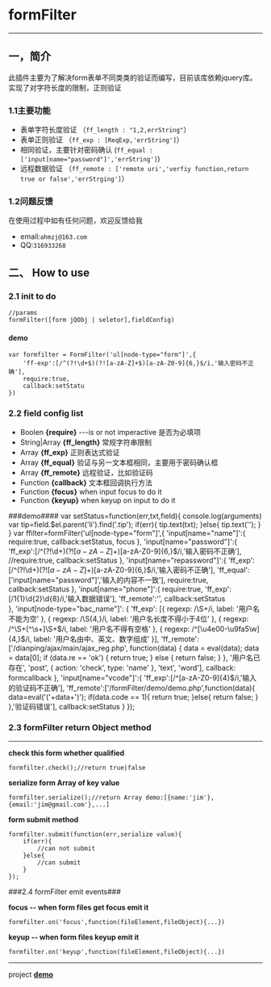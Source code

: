 # formFilter #
----
## 一，简介 ##

此插件主要为了解决form表单不同类类的验证而编写，目前该库依赖jquery库。实现了对字符长度的限制，正则验证

### 1.1主要功能
-   表单字符长度验证 （`ff_length : "1,2,errString"`）
-   表单正则验证 （`ff_exp : [ReqExp,'errString']`）
-   相同验证，主要针对密码确认 (`ff_equal :['input[name="password"]','errString']`)
-   远程数据验证 （`ff_remote : ['remote uri','verfiy function,return true or false','errStrging']`）

### 1.2问题反馈

在使用过程中如有任何问题，欢迎反馈给我

- email:`ahmzj@163.com`
- QQ:`316933268`


## 二、 How to use ##

### 2.1 init to do ###
    //params
    formFilter([form jQObj | seletor],fieldConfig)

#### demo ####

    var formfilter = FormFilter('ul[node-type="form"]',{
    	'ff-exp':[/^(?!\d+$)(?![a-zA-Z]+$)[a-zA-Z0-9]{6,}$/i,'输入密码不正确'],
		require:true,
		callback:setStatu	
    })

### 2.2 field config list ###

- Boolen **{require}**  ---is or not imperactive 是否为必填项
- String|Array **{ff_length}** 常规字符串限制
- Array **{ff_exp}** 正则表达式验证
- Array **{ff_equal}** 验证与另一文本框相同，主要用于密码确认框
- Array **{ff_remote}** 远程验证，比如验证码
- Function **{callback}** 文本框回调执行方法
- Function **{focus}** when input focus to do it
- Function **{keyup}** when keyup on input to do it

###demo####
	var setStatus=function(err,txt,field){
		console.log(arguments)
		var tip=field.$el.parent('li').find('.tip');
		if(err){
			tip.text(txt);
		}else{
			tip.text('');
		}
	}
	var ffilter=formFilter('ul[node-type="form"]',{
		'input[name="name"]':{
			require:true,
			callback:setStatus,
			focus
		},
		'input[name="password"]':{
			'ff_exp':[/^(?!\d+$)(?![a-zA-Z]+$)[a-zA-Z0-9]{6,}$/i,'输入密码不正确'],
			//require:true,
			callback:setStatus
		},
		'input[name="repassword"]':{
			'ff_exp':[/^(?!\d+$)(?![a-zA-Z]+$)[a-zA-Z0-9]{6,}$/i,'输入密码不正确'],
			'ff_equal':['input[name="password"]','输入的内容不一致'],
			require:true,
			callback:setStatus
		},
		'input[name="phone"]':{
			require:true,
			'ff_exp':[/1{1}\d{2}\d{8}/i,'输入数据错误'],
			'ff_remote':'',
			callback:setStatus		
		},
		'input[node-type="bac_name"]': {
			'ff_exp': [{
				regexp: /\S+/i,
				label: '用户名不能为空'
			}, {
				regexp: /\S{4,}/i,
				label: '用户名长度不得小于4位'
			}, {
				regexp: /^\S+[^\s+]\S+$/i,
				label: '用户名不得有空格'
			}, {
				regexp: /^[\u4e00-\u9fa5\w]{4,}$/i,
				label: '用户名由中、英文、数字组成'
			}],
			'ff_remote': ['/dianping/ajax/main/ajax_reg.php', function(data) {
				data = eval(data);
				data = data[0];
				if (data.re == 'ok') {
					return true;
				} else {
					return false;
				}
			}, '用户名已存在', 'post', {
				action: 'check',
				type: 'name'
			}, 'text', 'word'],
			callback: formcallback
		},
		'input[name="vcode"]':{
			'ff_exp':[/^[a-zA-Z0-9]{4}$/i,'输入的验证码不正确'],
			'ff_remote':['/formFilter/demo/demo.php',function(data){
				data=eval('('+data+')');
				if(data.code == 1){
					return true;
				}else{
					return false;
				}
			},'验证码错误'],
			callback:setStatus
		}
	});


### 2.3 formFilter return Object method ###
---
**check this form whether qualified**

    formfilter.check();//return true|false

**serialize form Array of key value**

    formfilter.serialize();//return Array demo:[{name:'jim'},{email:'jim@gmail.com'},...]

**form submit method**

    formfilter.submit(function(err,serialize value){
		if(err){
			//can not submit
		}else{
			//can submit
		}	
	});

###2.4 formFilter emit events###

**focus -- when form files get focus emit it**
	
	formfilter.on('focus',function(fileElement,fileObject){...})

**keyup -- when form files keyup emit it**
	
	formfilter.on('keyup',function(fileElement,fileObject){...})

----------
project **[demo](http://htmlpreview.github.io/?https://github.com/robinma/formFilter/blob/master/demo/demo.html)**
